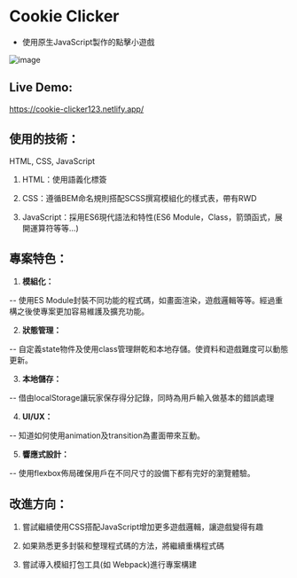 # Cookie Clicker

* 使用原生JavaScript製作的點擊小遊戲

![image](https://i.imgur.com/uyvO5zP.png)

## Live Demo:

https://cookie-clicker123.netlify.app/

## 使用的技術：

HTML, CSS, JavaScript

1. HTML：使用語義化標簽

2. CSS：遵循BEM命名規則搭配SCSS撰寫模組化的樣式表，帶有RWD

3. JavaScript：採用ES6現代語法和特性(ES6 Module，Class，箭頭函式，展開運算符等等...)

## 專案特色：

1. **模組化：**

-- 使用ES Module封裝不同功能的程式碼，如畫面渲染，遊戲邏輯等等。經過重構之後使專案更加容易維護及擴充功能。

2. **狀態管理：**

-- 自定義state物件及使用class管理餅乾和本地存儲。使資料和遊戲難度可以動態更新。

3. **本地儲存：**

-- 借由localStorage讓玩家保存得分記錄，同時為用戶輸入做基本的錯誤處理

4. **UI/UX：**

-- 知道如何使用animation及transition為畫面帶來互動。

5. **響應式設計：**

-- 使用flexbox佈局確保用戶在不同尺寸的設備下都有完好的瀏覽體驗。

## 改進方向：

1. 嘗試繼續使用CSS搭配JavaScript增加更多遊戲邏輯，讓遊戲變得有趣

2. 如果熟悉更多封裝和整理程式碼的方法，將繼續重構程式碼

3. 嘗試導入模組打包工具(如 Webpack)進行專案構建



